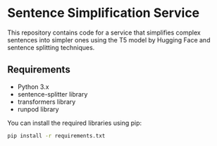 # Sentence Simplification Service

This repository contains code for a service that simplifies complex sentences into simpler ones using the T5 model by Hugging Face and sentence splitting techniques.

## Requirements

- Python 3.x
- sentence-splitter library
- transformers library
- runpod library

You can install the required libraries using pip:

```bash
pip install -r requirements.txt
